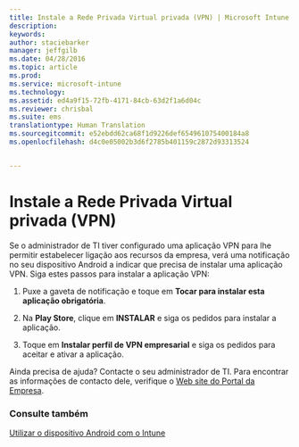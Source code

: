 ```yaml
---
title: Instale a Rede Privada Virtual privada (VPN) | Microsoft Intune
description: 
keywords: 
author: staciebarker
manager: jeffgilb
ms.date: 04/28/2016
ms.topic: article
ms.prod: 
ms.service: microsoft-intune
ms.technology: 
ms.assetid: ed4a9f15-72fb-4171-84cb-63d2f1a6d04c
ms.reviewer: chrisbal
ms.suite: ems
translationtype: Human Translation
ms.sourcegitcommit: e52ebdd62ca68f1d9226def654961075400184a8
ms.openlocfilehash: d4c0e05002b3d6f2785b401159c2872d93313524


---
```



# Instale a Rede Privada Virtual privada (VPN)

Se o administrador de TI tiver configurado uma aplicação VPN para lhe permitir estabelecer ligação aos recursos da empresa, verá uma notificação no seu dispositivo Android a indicar que precisa de instalar uma aplicação VPN. Siga estes passos para instalar a aplicação VPN:

1.  Puxe a gaveta de notificação e toque em **Tocar para instalar esta aplicação obrigatória**.

2.  Na **Play Store**, clique em **INSTALAR** e siga os pedidos para instalar a aplicação.

3.  Toque em **Instalar perfil de VPN empresarial** e siga os pedidos para aceitar e ativar a aplicação.

Ainda precisa de ajuda? Contacte o seu administrador de TI. Para encontrar as informações de contacto dele, verifique o [Web site do Portal da Empresa](http://portal.manage.microsoft.com).

### Consulte também
[Utilizar o dispositivo Android com o Intune](using-your-android-device-with-intune.md)


<!--HONumber=Jun16_HO4-->



